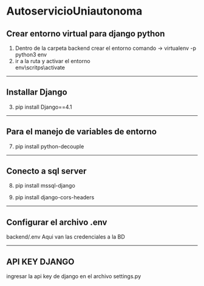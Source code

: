 # AutoservicioUniautonoma

## Crear entorno virtual para django python

1. Dentro de la carpeta backend crear el entorno 
    comando -> virtualenv -p python3 env
2. ir a la ruta y activar el entorno   
    env\scritps\activate


************************
## Installar Django

3. pip install Django==4.1


********************
## Para el manejo de variables de entorno

7. pip install python-decouple


********************
## Conecto a sql server

8. pip install mssql-django

9. pip install django-cors-headers




********************
## Configurar el archivo .env

backend/.env
Aqui van las credenciales a la BD


********************
## API KEY DJANGO

ingresar la api key de django en el archivo settings.py


